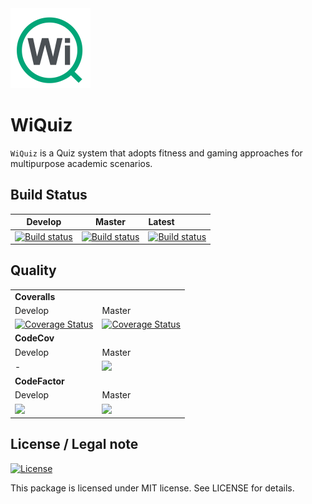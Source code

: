 <img src="https://raw.githubusercontent.com/AccelerateX-org/WiQuiz/develop/ic_wiquiz_512x512.png" width="128">

# WiQuiz

`WiQuiz` is a Quiz system that adopts fitness and gaming approaches for multipurpose academic scenarios.

## Build Status

|Develop|Master|Latest|
|:--:|:--:|:--|
|[![Build status](https://ci.appveyor.com/api/projects/status/lvxy1ivobe94q1e4/branch/develop?svg=true)](https://ci.appveyor.com/project/AccelerateX/wiquiz/branch/develop)|[![Build status](https://ci.appveyor.com/api/projects/status/lvxy1ivobe94q1e4/branch/master?svg=true)](https://ci.appveyor.com/project/AccelerateX/wiquiz/branch/master)|[![Build status](https://ci.appveyor.com/api/projects/status/lvxy1ivobe94q1e4?svg=true)](https://ci.appveyor.com/project/AccelerateX/wiquiz)|

## Quality

<table>
  <tr>
    <td colspan="2"><b>Coveralls</b></td>
  </tr>
  <tr>
    <td>Develop</td>
    <td>Master</td>
  </tr>
  <tr>
    <td><a href='https://coveralls.io/github/AccelerateX-org/WiQuiz?branch=develop'><img src='https://coveralls.io/repos/github/AccelerateX-org/WiQuiz/badge.svg?branch=develop' alt='Coverage Status' /></a></td>
    <td><a href='https://coveralls.io/github/AccelerateX-org/WiQuiz?branch=master'><img src='https://coveralls.io/repos/github/AccelerateX-org/WiQuiz/badge.svg?branch=master' alt='Coverage Status' /></a></td>
  </tr>
  <tr>
    <td colspan="2"><b>CodeCov</b></td>
  </tr>
  <tr>
    <td>Develop</td>
    <td>Master</td>
  </tr>
  <tr>
    <td>-</td>
    <td><a class="badge-align" href="https://www.codacy.com/app/AccelerateX/WiQuiz"><img src="https://api.codacy.com/project/badge/Grade/81ca006a936044db9aca341b9c3af312"/></a></td>
  </tr>
  <tr>
    <td colspan="2"><b>CodeFactor</b></td>
  </tr>
  <tr>
    <td>Develop</td>
    <td>Master</td>
  </tr>
  <tr>
    <td><a href="https://www.codefactor.io/repository/github/acceleratex-org/wiquiz/overview/develop"><img src="https://www.codefactor.io/repository/github/acceleratex-org/wiquiz/badge/develop" /></a></td>
    <td><a href="https://www.codefactor.io/repository/github/acceleratex-org/wiquiz/overview/master"><img src="https://www.codefactor.io/repository/github/acceleratex-org/wiquiz/badge/master" /></a></td>
  </tr>
</table>

## License / Legal note ##

[![License](http://img.shields.io/:license-mit-blue.svg)](https://github.com/AccelerateX-org/WiQuiz/blob/master/LICENSE)

This package is licensed under MIT license. See LICENSE for details.



